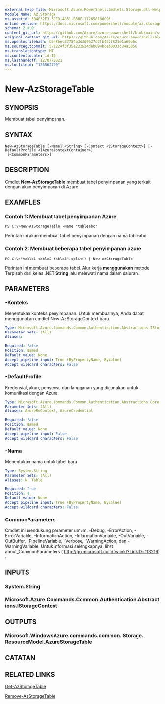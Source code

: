 ```yaml
---
external help file: Microsoft.Azure.PowerShell.Cmdlets.Storage.dll-Help.xml
Module Name: Az.Storage
ms.assetid: 3B4F32F3-51ED-4851-B38F-172658186C96
online version: https://docs.microsoft.com/powershell/module/az.storage/new-azstoragetable
schema: 2.0.0
content_git_url: https://github.com/Azure/azure-powershell/blob/main/src/Storage/Storage.Management/help/New-AzStorageTable.md
original_content_git_url: https://github.com/Azure/azure-powershell/blob/main/src/Storage/Storage.Management/help/New-AzStorageTable.md
ms.openlocfilehash: b5486ec27784b3d3d9627d2fb4227821e1a60b6c
ms.sourcegitcommit: 579224f3f35e223624deb694bceb0033c84a5856
ms.translationtype: MT
ms.contentlocale: id-ID
ms.lasthandoff: 12/07/2021
ms.locfileid: "136562730"
---
```

# New-AzStorageTable

## SYNOPSIS
Membuat tabel penyimpanan.

## SYNTAX

```
New-AzStorageTable [-Name] <String> [-Context <IStorageContext>] [-DefaultProfile <IAzureContextContainer>]
 [<CommonParameters>]
```

## DESCRIPTION
Cmdlet **New-AzStorageTable** membuat tabel penyimpanan yang terkait dengan akun penyimpanan di Azure.

## EXAMPLES

### Contoh 1: Membuat tabel penyimpanan Azure
```
PS C:\>New-AzStorageTable -Name "tableabc"
```

Perintah ini akan membuat tabel penyimpanan dengan nama tableabc.

### Contoh 2: Membuat beberapa tabel penyimpanan azure
```
PS C:\>"table1 table2 table3".split() | New-AzStorageTable
```

Perintah ini membuat beberapa tabel.
Alur kerja **menggunakan** metode Terpisah dari kelas .NET **String** lalu melewati nama dalam saluran.

## PARAMETERS

### -Konteks
Menentukan konteks penyimpanan.
Untuk membuatnya, Anda dapat menggunakan cmdlet New-AzStorageContext baru.

```yaml
Type: Microsoft.Azure.Commands.Common.Authentication.Abstractions.IStorageContext
Parameter Sets: (All)
Aliases:

Required: False
Position: Named
Default value: None
Accept pipeline input: True (ByPropertyName, ByValue)
Accept wildcard characters: False
```

### -DefaultProfile
Kredensial, akun, penyewa, dan langganan yang digunakan untuk komunikasi dengan Azure.

```yaml
Type: Microsoft.Azure.Commands.Common.Authentication.Abstractions.Core.IAzureContextContainer
Parameter Sets: (All)
Aliases: AzureRmContext, AzureCredential

Required: False
Position: Named
Default value: None
Accept pipeline input: False
Accept wildcard characters: False
```

### -Nama
Menentukan nama untuk tabel baru.

```yaml
Type: System.String
Parameter Sets: (All)
Aliases: N, Table

Required: True
Position: 0
Default value: None
Accept pipeline input: True (ByPropertyName, ByValue)
Accept wildcard characters: False
```

### CommonParameters
Cmdlet ini mendukung parameter umum: -Debug, -ErrorAction, -ErrorVariable, -InformationAction, -InformationVariable, -OutVariable, -OutBuffer, -PipelineVariable, -Verbose, -WarningAction, dan -WarningVariable. Untuk informasi selengkapnya, lihat about_CommonParameters ( http://go.microsoft.com/fwlink/?LinkID=113216) .

## INPUTS

### System.String

### Microsoft.Azure.Commands.Common.Authentication.Abstractions.IStorageContext

## OUTPUTS

### Microsoft.WindowsAzure.commands.common. Storage. ResourceModel.AzureStorageTable

## CATATAN

## RELATED LINKS

[Get-AzStorageTable](./Get-AzStorageTable.md)

[Remove-AzStorageTable](./Remove-AzStorageTable.md)


